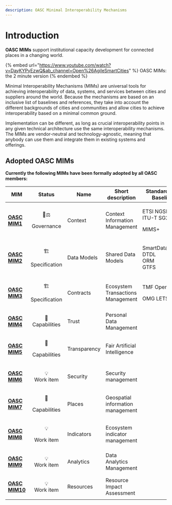 ```yaml
---
description: OASC Minimal Interoperability Mechanisms
---
```


# Introduction

**OASC MIMs** support institutional capacity development for connected places in a changing world.

{% embed url="https://www.youtube.com/watch?v=DayKYPyEzwQ&ab_channel=Open%26AgileSmartCities" %}
OASC MIMs: the 2 minute version
{% endembed %}

Minimal Interoperability Mechanisms (MIMs) are universal tools for achieving interoperability of data, systems, and services between cities and suppliers around the world. Because the mechanisms are based on an inclusive list of baselines and references, they take into account the different backgrounds of cities and communities and allow cities to achieve interoperability based on a minimal common ground.

Implementation can be different, as long as crucial interoperability points in any given technical architecture use the same interoperability mechanisms. The MIMs are vendor-neutral and technology-agnostic, meaning that anybody can use them and integrate them in existing systems and offerings.

## Adopted OASC MIMs

**Currently the following MIMs have been formally adopted by all OASC members:**

| MIM                                                |                                                 Status                                                 | Name         | Short description                 | Standards and Baselines                           |
| -------------------------------------------------- | :----------------------------------------------------------------------------------------------------: | ------------ | --------------------------------- | ------------------------------------------------- |
| [**OASC MIM1**](../mims/oasc-mim-1-context.md)     | <p><span data-gb-custom-inline data-tag="emoji" data-code="1f469-2696">👩⚖</span></p><p>Governance</p> | Context      | Context Information Management    | <p>ETSI NGSI-LD<br>ITU-T SG20 DPM</p><p>MIMS+</p> |
| [**OASC MIM2**](../mims/oasc-mim-2-data-models.md) |   <p><span data-gb-custom-inline data-tag="emoji" data-code="1f3d7">🏗</span></p><p>Specification</p>  | Data Models  | Shared Data Models                | <p>SmartDataModels<br>DTDL<br>ORM<br>GTFS</p>     |
| [**OASC MIM3**](../mims/oasc-mim-3-contracts/)     |   <p><span data-gb-custom-inline data-tag="emoji" data-code="1f3d7">🏗</span></p><p>Specification</p>  | Contracts    | Ecosystem Transactions Management | <p>TMF Open APIs</p><p>OMG LETS</p>               |
| [**OASC MIM4**](../mims/oasc-mim4-trust/)          |     <p><span data-gb-custom-inline data-tag="emoji" data-code="1f9e9">🧩</span><br>Capabilities</p>    | Trust        | Personal Data Management          |                                                   |
| [**OASC MIM5**](../mims/oasc-mim5-transparency/)   |   <p><span data-gb-custom-inline data-tag="emoji" data-code="1f9e9">🧩</span></p><p>Capabilities</p>   | Transparency | Fair Artificial Intelligence      |                                                   |
| [**OASC MIM6**](../mims/oasc-mim6-security.md)     |      <p><span data-gb-custom-inline data-tag="emoji" data-code="1f4a1">💡</span><br>Work item</p>      | Security     | Security management               |                                                   |
| [**OASC MIM7**](../mims/oasc-mim7-places.md)       |   <p><span data-gb-custom-inline data-tag="emoji" data-code="1f9e9">🧩</span></p><p>Capabilities</p>   | Places       | Geospatial information management |                                                   |
| [**OASC MIM8**](../mims/oasc-mim8-indicators.md)   |     <p><span data-gb-custom-inline data-tag="emoji" data-code="1f4a1">💡</span></p><p>Work item</p>    | Indicators   | Ecosystem indicator management    |                                                   |
| [**OASC MIM9**](../mims/oasc-mim9-analytics.md)    |      <p><span data-gb-custom-inline data-tag="emoji" data-code="1f4a1">💡</span><br>Work item</p>      | Analytics    | Data Analytics Management         |                                                   |
| [**OASC MIM10**](../mims/oasc-mim10-resources.md)  |      <p><span data-gb-custom-inline data-tag="emoji" data-code="1f4a1">💡</span><br>Work item</p>      | Resources    | Resource Impact Assessment        |                                                   |

